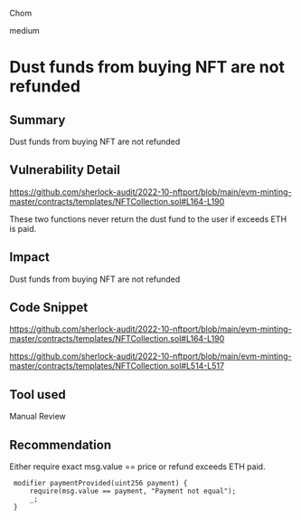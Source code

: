 Chom

medium

# Dust funds from buying NFT are not refunded

## Summary
Dust funds from buying NFT are not refunded

## Vulnerability Detail

https://github.com/sherlock-audit/2022-10-nftport/blob/main/evm-minting-master/contracts/templates/NFTCollection.sol#L164-L190

These two functions never return the dust fund to the user if exceeds ETH is paid.

## Impact

Dust funds from buying NFT are not refunded

## Code Snippet

https://github.com/sherlock-audit/2022-10-nftport/blob/main/evm-minting-master/contracts/templates/NFTCollection.sol#L164-L190

https://github.com/sherlock-audit/2022-10-nftport/blob/main/evm-minting-master/contracts/templates/NFTCollection.sol#L514-L517

## Tool used

Manual Review

## Recommendation
Either require exact msg.value == price or refund exceeds ETH paid.

```solidity
 modifier paymentProvided(uint256 payment) { 
     require(msg.value == payment, "Payment not equal"); 
     _; 
 } 
```
